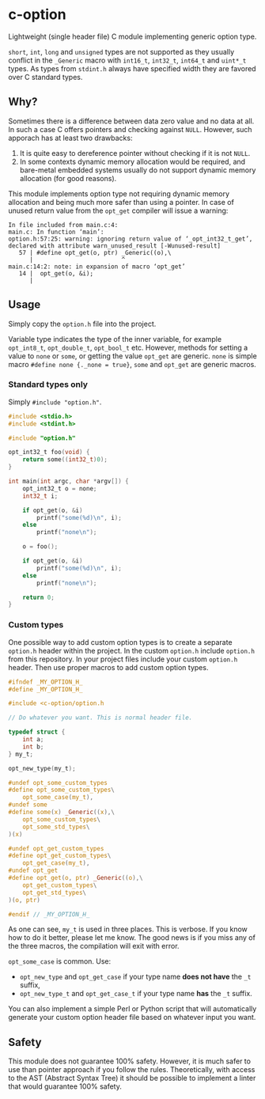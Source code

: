 # c-option

Lightweight (single header file) C module implementing generic option type.

`short`, `int`, `long` and `unsigned` types are not supported as they usually conflict in the `_Generic` macro with `int16_t`, `int32_t`, `int64_t` and `uint*_t`  types.
As types from `stdint.h` always have specified width they are favored over C standard types.

## Why?

Sometimes there is a difference between data zero value and no data at all.
In such a case C offers pointers and checking against `NULL`.
However, such apporach has at least two drawbacks:

1. It is quite easy to dereference pointer without checking if it is not `NULL`.
2. In some contexts dynamic memory allocation would be required, and bare-metal embedded systems usually do not support dynamic memory allocation (for good reasons).

This module implements option type not requiring dynamic memory allocation and being much more safer than using a pointer.
In case of unused return value from the `opt_get` compiler will issue a warning:
```
In file included from main.c:4:
main.c: In function ‘main’:
option.h:57:25: warning: ignoring return value of ‘_opt_int32_t_get’, declared with attribute warn_unused_result [-Wunused-result]
   57 | #define opt_get(o, ptr) _Generic((o),\
      |                         ^
main.c:14:2: note: in expansion of macro ‘opt_get’
   14 |  opt_get(o, &i);
      |
```

## Usage

Simply copy the `option.h` file into the project.

Variable type indicates the type of the inner variable, for example `opt_int8_t`, `opt_double_t`, `opt_bool_t` etc.
However, methods for setting a value to `none` or `some`, or getting the value `opt_get` are generic.
`none` is simple macro `#define none {._none = true}`, `some` and `opt_get` are generic macros.

### Standard types only

Simply `#include "option.h"`.

```C
#include <stdio.h>
#include <stdint.h>

#include "option.h"

opt_int32_t foo(void) {
	return some((int32_t)0);
}

int main(int argc, char *argv[]) {
	opt_int32_t o = none;
	int32_t i;

	if opt_get(o, &i)
		printf("some(%d)\n", i);
	else
		printf("none\n");

	o = foo();

	if opt_get(o, &i)
		printf("some(%d)\n", i);
	else
		printf("none\n");

	return 0;
}
```

### Custom types

One possible way to add custom option types is to create a separate `option.h` header within the project.
In the custom `option.h` include `option.h` from this repository.
In your project files include your custom `option.h` header.
Then use proper macros to add custom option types.

```C
#ifndef _MY_OPTION_H_
#define _MY_OPTION_H_

#include <c-option/option.h

// Do whatever you want. This is normal header file.

typedef struct {
	int a;
	int b;
} my_t;

opt_new_type(my_t);

#undef opt_some_custom_types
#define opt_some_custom_types\
	opt_some_case(my_t),
#undef some
#define some(x) _Generic((x),\
	opt_some_custom_types\
	opt_some_std_types\
)(x)

#undef opt_get_custom_types
#define opt_get_custom_types\
	opt_get_case(my_t),
#undef opt_get
#define opt_get(o, ptr) _Generic((o),\
	opt_get_custom_types\
	opt_get_std_types\
)(o, ptr)

#endif // _MY_OPTION_H_
```

As one can see, `my_t` is used in three places.
This is verbose.
If you know how to do it better, please let me know.
The good news is if you miss any of the three macros, the compilation will exit with error.

`opt_some_case` is common. Use:
- `opt_new_type` and `opt_get_case` if your type name **does not have** the `_t` suffix,
- `opt_new_type_t` and `opt_get_case_t` if your type name **has** the `_t` suffix.

You can also implement a simple Perl or Python script that will automatically generate your custom option header file based on whatever input you want.

## Safety
This module does not guarantee 100% safety.
However, it is much safer to use than pointer approach if you follow the rules.
Theoretically, with access to the AST (Abstract Syntax Tree) it should be possible to implement a linter that would guarantee 100% safety.

